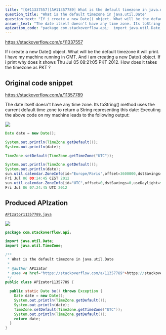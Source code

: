 ```yaml
---
title: "[Q#11337557][A#11357789] What is the default timezone in java.util.Date"
question_title: "What is the default timezone in java.util.Date"
question_text: "If i create a new Date() object. What will be the default timezone it will print. I have my machine running in GMT. And i am creating a new Date() object. If i print why does it shows Thu Jul 05 08:21:05 PKT 2012. How does it takes the timezone as PKT ?"
answer_text: "The date itself doesn't have any time zone. Its toString() method uses the current default time zone to return a String representing this date: Executing the above code on my machine leads to the following output:"
apization_code: "package com.stackoverflow.api;  import java.util.Date; import java.util.TimeZone;  /**  * What is the default timezone in java.util.Date  *  * @author APIzator  * @see <a href=\"https://stackoverflow.com/a/11357789\">https://stackoverflow.com/a/11357789</a>  */ public class APIzator11357789 {    public static Date be() throws Exception {     Date date = new Date();     System.out.println(TimeZone.getDefault());     System.out.println(date);     TimeZone.setDefault(TimeZone.getTimeZone(\"UTC\"));     System.out.println(TimeZone.getDefault());     return date;   } }"
---
```


https://stackoverflow.com/q/11337557

If i create a new Date() object. What will be the default timezone it will print.
I have my machine running in GMT. And i am creating a new Date() object. If i print why does it shows Thu Jul 05 08:21:05 PKT 2012. How does it takes the timezone as PKT ?



## Original code snippet

https://stackoverflow.com/a/11357789

The date itself doesn&#x27;t have any time zone. Its toString() method uses the current default time zone to return a String representing this date:
Executing the above code on my machine leads to the following output:

<div class="code-logo"><img src="/stackoverflow.png" /></div>

```java
Date date = new Date();

System.out.println(TimeZone.getDefault());
System.out.println(date);

TimeZone.setDefault(TimeZone.getTimeZone("UTC"));

System.out.println(TimeZone.getDefault());
System.out.println(date);
sun.util.calendar.ZoneInfo[id="Europe/Paris",offset=3600000,dstSavings=3600000,useDaylight=true,transitions=184,lastRule=java.util.SimpleTimeZone[id=Europe/Paris,offset=3600000,dstSavings=3600000,useDaylight=true,startYear=0,startMode=2,startMonth=2,startDay=-1,startDayOfWeek=1,startTime=3600000,startTimeMode=2,endMode=2,endMonth=9,endDay=-1,endDayOfWeek=1,endTime=3600000,endTimeMode=2]]
Fri Jul 06 09:24:45 CEST 2012
sun.util.calendar.ZoneInfo[id="UTC",offset=0,dstSavings=0,useDaylight=false,transitions=0,lastRule=null]
Fri Jul 06 07:24:45 UTC 2012
```

## Produced APIzation

[`APIzator11357789.java`](https://github.com/pasqualesalza/apization/raw/main/data/search/APIzator11357789.java)

<div class="code-logo"><img src="/apizator.png" /></div>

```java
package com.stackoverflow.api;

import java.util.Date;
import java.util.TimeZone;

/**
 * What is the default timezone in java.util.Date
 *
 * @author APIzator
 * @see <a href="https://stackoverflow.com/a/11357789">https://stackoverflow.com/a/11357789</a>
 */
public class APIzator11357789 {

  public static Date be() throws Exception {
    Date date = new Date();
    System.out.println(TimeZone.getDefault());
    System.out.println(date);
    TimeZone.setDefault(TimeZone.getTimeZone("UTC"));
    System.out.println(TimeZone.getDefault());
    return date;
  }
}

```